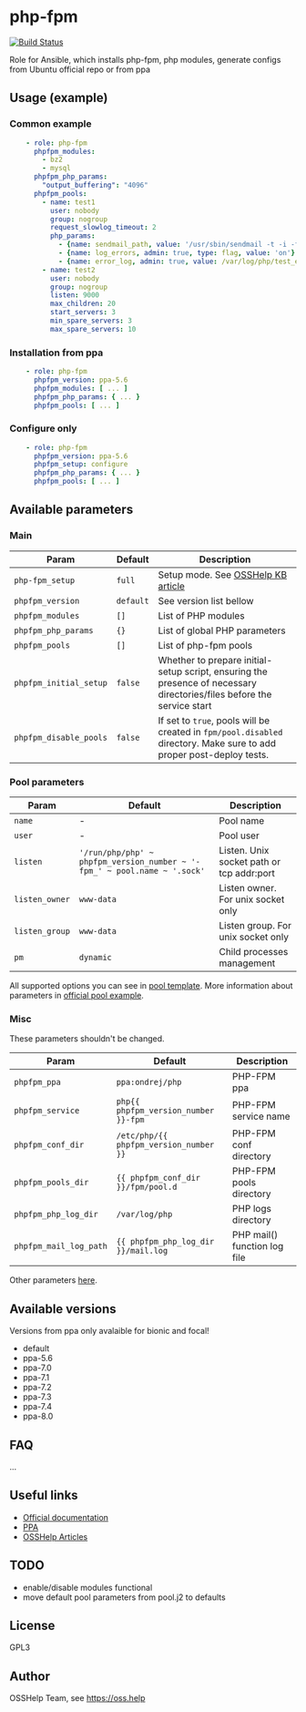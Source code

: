 # php-fpm

[![Build Status](https://drone.osshelp.ru/api/badges/ansible/php-fpm/status.svg)](https://drone.osshelp.ru/ansible/php-fpm)

Role for Ansible, which installs php-fpm, php modules, generate configs from Ubuntu official repo or from ppa

## Usage (example)

### Common example

```yaml
    - role: php-fpm
      phpfpm_modules:
        - bz2
        - mysql
      phpfpm_php_params:
        "output_buffering": "4096"
      phpfpm_pools:
        - name: test1
          user: nobody
          group: nogroup
          request_slowlog_timeout: 2
          php_params:
            - {name: sendmail_path, value: '/usr/sbin/sendmail -t -i -f noreply@test.com'}
            - {name: log_errors, admin: true, type: flag, value: 'on'}
            - {name: error_log, admin: true, value: /var/log/php/test_error.log}
        - name: test2
          user: nobody
          group: nogroup
          listen: 9000
          max_children: 20
          start_servers: 3
          min_spare_servers: 3
          max_spare_servers: 10
```

### Installation from ppa

```yaml
    - role: php-fpm
      phpfpm_version: ppa-5.6
      phpfpm_modules: [ ... ]
      phpfpm_php_params: { ... }
      phpfpm_pools: [ ... ]
```

### Configure only

```yaml
    - role: php-fpm
      phpfpm_version: ppa-5.6
      phpfpm_setup: configure
      phpfpm_php_params: { ... }
      phpfpm_pools: [ ... ]
```

## Available parameters

### Main

| Param | Default | Description |
| -------- | -------- | -------- |
| `php-fpm_setup` | `full` | Setup mode. See [OSSHelp KB article](https://oss.help/kb4895) |
| `phpfpm_version` | `default` | See version list bellow |
| `phpfpm_modules` | `[]` | List of PHP modules |
| `phpfpm_php_params` | `{}` | List of global PHP parameters |
| `phpfpm_pools` | `[]` | List of php-fpm pools |
| `phpfpm_initial_setup` | `false` | Whether to prepare initial-setup script, ensuring the presence of necessary directories/files before the service start |
| `phpfpm_disable_pools` | `false` | If set to `true`, pools will be created in `fpm/pool.disabled` directory. Make sure to add proper post-deploy tests. |

### Pool parameters

| Param | Default | Description |
| -------- | -------- | -------- |
| `name` | - | Pool name |
| `user` | - | Pool user |
| `listen` | `'/run/php/php' ~ phpfpm_version_number ~ '-fpm_' ~ pool.name ~ '.sock'` | Listen. Unix socket path or tcp addr:port |
| `listen_owner` | `www-data` | Listen owner. For unix socket only |
| `listen_group` | `www-data` | Listen group. For unix socket only |
| `pm` | `dynamic` | Child processes management |

All supported options you can see in [pool template](templates/pool.j2).
More information about parameters in [official pool example](https://github.com/php/php-src/blob/master/sapi/fpm/www.conf.in).

### Misc

These parameters shouldn't be changed.

| Param | Default | Description |
| -------- | -------- | -------- |
| `phpfpm_ppa` | `ppa:ondrej/php` | PHP-FPM ppa |
| `phpfpm_service`| `php{{ phpfpm_version_number }}-fpm` | PHP-FPM service name |
| `phpfpm_conf_dir` | `/etc/php/{{ phpfpm_version_number }}` | PHP-FPM conf directory |
| `phpfpm_pools_dir` | `{{ phpfpm_conf_dir }}/fpm/pool.d` | PHP-FPM pools directory |
| `phpfpm_php_log_dir` | `/var/log/php` | PHP logs directory |
| `phpfpm_mail_log_path` | `{{ phpfpm_php_log_dir }}/mail.log` | PHP mail() function log file |

Other parameters [here](default/main.yml).

## Available versions

Versions from ppa only avalaible for bionic and focal!

- default
- ppa-5.6
- ppa-7.0
- ppa-7.1
- ppa-7.2
- ppa-7.3
- ppa-7.4
- ppa-8.0

## FAQ

...

## Useful links

- [Official documentation](https://www.php.net/manual/en/index.php)
- [PPA](https://launchpad.net/~ondrej/+archive/ubuntu/php)
- [OSSHelp Articles](https://rm.osshelp.ru/projects/support-servers/search?utf8=%E2%9C%93&q=php-fpm&scope=&all_words=&titles_only=&titles_only=1&kb_articles=1&attachments=0&options=0&commit=%D0%9F%D1%80%D0%B8%D0%BD%D1%8F%D1%82%D1%8C)

## TODO

- enable/disable modules functional
- move default pool parameters from pool.j2 to defaults

## License

GPL3

## Author

OSSHelp Team, see <https://oss.help>
